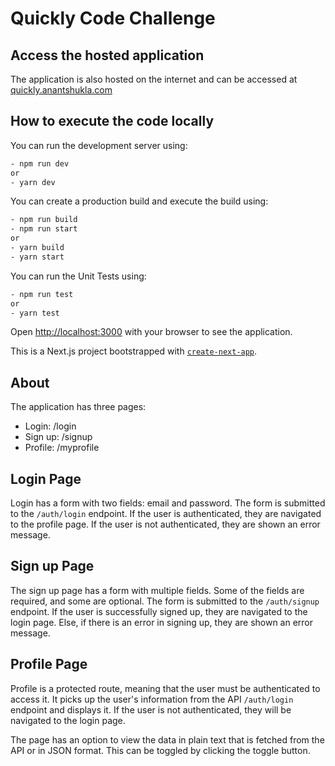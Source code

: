# Quickly Code Challenge

## Access the hosted application

The application is also hosted on the internet and can be accessed at [quickly.anantshukla.com](quickly.anantshukla.com)

## How to execute the code locally

You can run the development server using:

```bash
- npm run dev
or
- yarn dev
```

You can create a production build and execute the build using:

```bash
- npm run build
- npm run start
or
- yarn build
- yarn start
```

You can run the Unit Tests using:

```bash
- npm run test
or
- yarn test
```

Open [http://localhost:3000](http://localhost:3000) with your browser to see the application.

This is a Next.js project bootstrapped with [`create-next-app`](https://github.com/vercel/next.js/tree/canary/packages/create-next-app).

## About

The application has three pages:

-   Login: /login
-   Sign up: /signup
-   Profile: /myprofile

## Login Page

Login has a form with two fields: email and password. The form is submitted to the `/auth/login` endpoint. If the user is authenticated, they are navigated to the profile page. If the user is not authenticated, they are shown an error message.

## Sign up Page

The sign up page has a form with multiple fields. Some of the fields are required, and some are optional. The form is submitted to the `/auth/signup` endpoint. If the user is successfully signed up, they are navigated to the login page. Else, if there is an error in signing up, they are shown an error message.

## Profile Page

Profile is a protected route, meaning that the user must be authenticated to access it. It picks up the user's information from the API `/auth/login` endpoint and displays it.
If the user is not authenticated, they will be navigated to the login page.

The page has an option to view the data in plain text that is fetched from the API or in JSON format. This can be toggled by clicking the toggle button.
